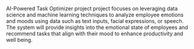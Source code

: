 AI-Powered Task Optimizer project project focuses on leveraging data  science and machine learning techniques to analyze employee emotions and moods using data such as text inputs, facial expressions, or speech.  The system will provide insights into the  emotional state of employees and  recommend tasks that align with their mood to enhance productivity and well being. 
